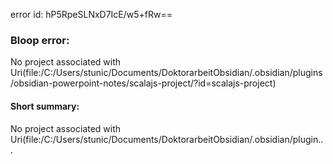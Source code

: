 error id: hP5RpeSLNxD7IcE/w5+fRw==
### Bloop error:

No project associated with Uri(file:/C:/Users/stunic/Documents/DoktorarbeitObsidian/.obsidian/plugins/obsidian-powerpoint-notes/scalajs-project/?id=scalajs-project)
#### Short summary: 

No project associated with Uri(file:/C:/Users/stunic/Documents/DoktorarbeitObsidian/.obsidian/plugin...
